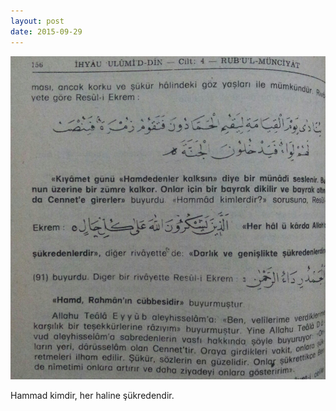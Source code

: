 ```yaml
---
layout: post
date: 2015-09-29
---
```


![](/images/tumblr_nvgp7o6vo71u3gx2to1_1280.jpg)

Hammad kimdir, her haline şükredendir.
